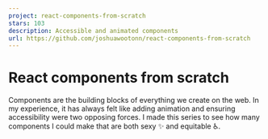 ```yaml
---
project: react-components-from-scratch
stars: 103
description: Accessible and animated components
url: https://github.com/joshuawootonn/react-components-from-scratch
---
```


React components from scratch
=============================

Components are the building blocks of everything we create on the web. In my experience, it has always felt like adding animation and ensuring accessibility were two opposing forces. I made this series to see how many components I could make that are both sexy ✨ and equitable ♿.
